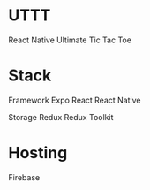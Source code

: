 # UTTT
React Native Ultimate Tic Tac Toe

# Stack
Framework
Expo
React
React Native

Storage
Redux
Redux Toolkit

# Hosting
Firebase